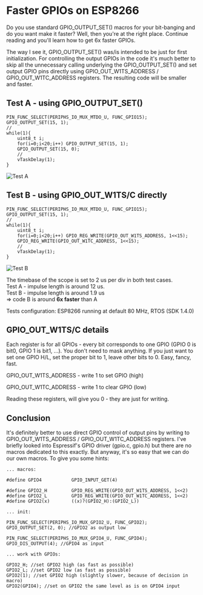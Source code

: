 # Faster GPIOs on ESP8266

Do you use standard GPIO_OUTPUT_SET() macros for your bit-banging and do you want make it faster? Well, then you're at the right place. Continue reading and you'll learn how to get 6x faster GPIOs.

The way I see it, GPIO_OUTPUT_SET() was/is intended to be just for first initialization.
For controlling the output GPIOs in the code it's much better to skip all the unnecessary calling underlying the GPIO_OUTPUT_SET() and set output GPIO pins directly using GPIO_OUT_W1TS_ADDRESS / GPIO_OUT_W1TC_ADDRESS registers. The resulting code will be smaller and faster.

## Test A - using GPIO_OUTPUT_SET()

    PIN_FUNC_SELECT(PERIPHS_IO_MUX_MTDO_U, FUNC_GPIO15);
    GPIO_OUTPUT_SET(15, 1);
    //
    while(1){
        uint8_t i;
        for(i=0;i<20;i++) GPIO_OUTPUT_SET(15, 1);
        GPIO_OUTPUT_SET(15, 0);
        //
        vTaskDelay(1);
    }

![Test A](https://raw.githubusercontent.com/wdim0/esp8266_direct_gpio/master/test_A.jpg)

## Test B - using GPIO_OUT_W1TS/C directly

    PIN_FUNC_SELECT(PERIPHS_IO_MUX_MTDO_U, FUNC_GPIO15);
    GPIO_OUTPUT_SET(15, 1);
    //
    while(1){
        uint8_t i;
        for(i=0;i<20;i++) GPIO_REG_WRITE(GPIO_OUT_W1TS_ADDRESS, 1<<15);
        GPIO_REG_WRITE(GPIO_OUT_W1TC_ADDRESS, 1<<15);
        //
        vTaskDelay(1);
    }

![Test B](https://raw.githubusercontent.com/wdim0/esp8266_direct_gpio/master/test_B.jpg)

The timebase of the scope is set to 2 us per div in both test cases.<br />
Test A - impulse length is around 12 us.<br />
Test B - impulse length is around 1.9 us<br />
=> code B is around <b>6x faster</b> than A

Tests configuration: ESP8266 running at default 80 MHz, RTOS (SDK 1.4.0)
	
## GPIO_OUT_W1TS/C details

Each register is for all GPIOs - every bit corresponds to one GPIO (GPIO 0 is bit0, GPIO 1 is bit1, ...). You don't need to mask anything. If you just want to set one GPIO H/L, set the proper bit to 1, leave other bits to 0. Easy, fancy, fast.

GPIO_OUT_W1TS_ADDRESS - write 1 to set GPIO (high)

GPIO_OUT_W1TC_ADDRESS - write 1 to clear GPIO (low)

Reading these registers, will give you 0 - they are just for writing.

## Conclusion

It's definitely better to use direct GPIO control of output pins by writing to GPIO_OUT_W1TS_ADDRESS / GPIO_OUT_W1TC_ADDRESS registers. I've briefly looked into Espressif's GPIO driver (gpio.c, gpio.h) but there are no macros dedicated to this exactly. But anyway, it's so easy that we can do our own macros. To give you some hints:

    ... macros:

    #define GPIO4           GPIO_INPUT_GET(4)
    
    #define GPIO2_H         GPIO_REG_WRITE(GPIO_OUT_W1TS_ADDRESS, 1<<2)
    #define GPIO2_L         GPIO_REG_WRITE(GPIO_OUT_W1TC_ADDRESS, 1<<2)
    #define GPIO2(x)        ((x)?(GPIO2_H):(GPIO2_L))
    
    ... init:
    
    PIN_FUNC_SELECT(PERIPHS_IO_MUX_GPIO2_U, FUNC_GPIO2);
    GPIO_OUTPUT_SET(2, 0); //GPIO2 as output low
    
    PIN_FUNC_SELECT(PERIPHS_IO_MUX_GPIO4_U, FUNC_GPIO4);
    GPIO_DIS_OUTPUT(4); //GPIO4 as input
    
    ... work with GPIOs:
    
    GPIO2_H; //set GPIO2 high (as fast as possible)
    GPIO2_L; //set GPIO2 low (as fast as possible)
    GPIO2(1); //set GPIO2 high (slightly slower, because of decision in macro)
    GPIO2(GPIO4); //set on GPIO2 the same level as is on GPIO4 input
